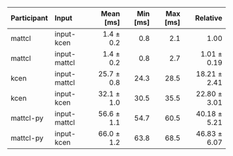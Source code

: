 | Participant | Input | Mean [ms] | Min [ms] | Max [ms] | Relative |
|:---|:---|---:|---:|---:|---:|
| mattcl | input-kcen | 1.4 ± 0.2 | 0.8 | 2.1 | 1.00 |
| mattcl | input-mattcl | 1.4 ± 0.2 | 0.8 | 2.7 | 1.01 ± 0.19 |
| kcen | input-mattcl | 25.7 ± 0.8 | 24.3 | 28.5 | 18.21 ± 2.41 |
| kcen | input-kcen | 32.1 ± 1.0 | 30.5 | 35.5 | 22.80 ± 3.01 |
| mattcl-py | input-mattcl | 56.6 ± 1.1 | 54.7 | 60.5 | 40.18 ± 5.21 |
| mattcl-py | input-kcen | 66.0 ± 1.2 | 63.8 | 68.5 | 46.83 ± 6.07 |

